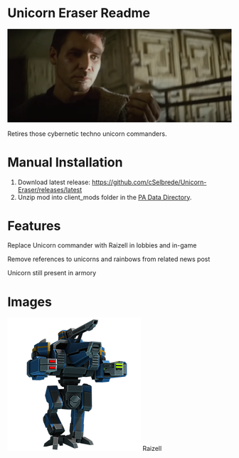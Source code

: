 # Unicorn Eraser Readme
![alt text][crushed-unicorn]

Retires those cybernetic techno unicorn commanders.

# Manual Installation
1. Download latest release: https://github.com/cSelbrede/Unicorn-Eraser/releases/latest
2. Unzip mod into client_mods folder in the [PA Data Directory](https://planetaryannihilation.com/support/troubleshooting/#data-directory).

# Features
Replace Unicorn commander with Raizell in lobbies and in-game

Remove references to unicorns and rainbows from related news post

Unicorn still present in armory

# Images
![Raizell][replacement-commander]
Raizell

[crushed-unicorn]: https://github.com/cSelbrede/Unicorn-Eraser/blob/main/images/crushed-unicorn.png "No More Unicorns"
[replacement-commander]: https://github.com/cSelbrede/Unicorn-Eraser/blob/main/images/img_raptor_unicorn.png "True Unicorn Commander"
